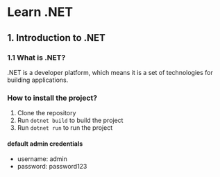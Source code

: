 # Learn .NET

## 1. Introduction to .NET

### 1.1 What is .NET?

.NET is a developer platform, which means it is a set of technologies for building applications.

### How to install the project?

1. Clone the repository
2. Run `dotnet build` to build the project
3. Run `dotnet run` to run the project

#### default admin credentials

- username: admin
- password: password123
